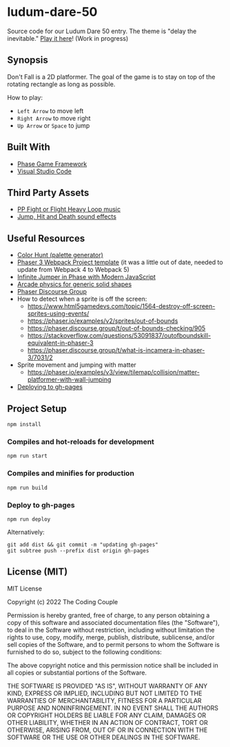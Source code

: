 # ludum-dare-50

Source code for our Ludum Dare 50 entry. The theme is "delay the inevitable." [Play it here](https://thecodingcouple.github.io/ludum-dare-50/)! (Work in progress)

## Synopsis

Don't Fall is a 2D platformer. The goal of the game is to stay on top of the rotating rectangle as long as possible.

How to play:
* `Left Arrow` to move left
* `Right Arrow` to move right
* `Up Arrow` or `Space` to jump

## Built With

* [Phase Game Framework](https://phaser.io/)
* [Visual Studio Code](https://code.visualstudio.com/)

## Third Party Assets

* [PP Fight or Flight Heavy Loop music](https://www.gamedevmarket.net/asset/pixel-platformer-music-pack/)
* [Jump, Hit and Death sound effects](https://www.gamedevmarket.net/asset/mega-sfx-pack/)

## Useful Resources

* [Color Hunt (palette generator)](https://colorhunt.co/palette/f0e9d2e6ddc4678983181d31)
* [Phaser 3 Webpack Project template](https://github.com/photonstorm/phaser3-project-template/blob/master/package.json) (it was a little out of date, needed to update from Webpack 4 to Webpack 5)
* [Infinite Jumper in Phase with Modern JavaScript](https://www.goodreads.com/book/show/55219493-infinite-jumper-in-phaser-3-with-modern-javascript)
* [Arcade physics for generic solid shapes](https://phaser.discourse.group/t/arcade-physics-generic-solid-color-shapes/6894)
* [Phaser Discourse Group](https://phaser.discourse.group/)
* How to detect when a sprite is off the screen:
    * https://www.html5gamedevs.com/topic/1564-destroy-off-screen-sprites-using-events/
    * https://phaser.io/examples/v2/sprites/out-of-bounds
    * https://phaser.discourse.group/t/out-of-bounds-checking/905
    * https://stackoverflow.com/questions/53091837/outofboundskill-equivalent-in-phaser-3
    * https://phaser.discourse.group/t/what-is-incamera-in-phaser-3/7031/2
* Sprite movement and jumping with matter
    * https://phaser.io/examples/v3/view/tilemap/collision/matter-platformer-with-wall-jumping
* [Deploying to gh-pages](https://gist.github.com/cobyism/4730490?permalink_comment_id=3611980#gistcomment-3611980)

## Project Setup

```
npm install
```

### Compiles and hot-reloads for development

```
npm run start
```
### Compiles and minifies for production

```
npm run build
```

### Deploy to gh-pages

```
npm run deploy
```
Alternatively:

```
git add dist && git commit -m "updating gh-pages"
git subtree push --prefix dist origin gh-pages
```

## License (MIT)

MIT License

Copyright (c) 2022 The Coding Couple

Permission is hereby granted, free of charge, to any person obtaining a copy
of this software and associated documentation files (the "Software"), to deal
in the Software without restriction, including without limitation the rights
to use, copy, modify, merge, publish, distribute, sublicense, and/or sell
copies of the Software, and to permit persons to whom the Software is
furnished to do so, subject to the following conditions:

The above copyright notice and this permission notice shall be included in all
copies or substantial portions of the Software.

THE SOFTWARE IS PROVIDED "AS IS", WITHOUT WARRANTY OF ANY KIND, EXPRESS OR
IMPLIED, INCLUDING BUT NOT LIMITED TO THE WARRANTIES OF MERCHANTABILITY,
FITNESS FOR A PARTICULAR PURPOSE AND NONINFRINGEMENT. IN NO EVENT SHALL THE
AUTHORS OR COPYRIGHT HOLDERS BE LIABLE FOR ANY CLAIM, DAMAGES OR OTHER
LIABILITY, WHETHER IN AN ACTION OF CONTRACT, TORT OR OTHERWISE, ARISING FROM,
OUT OF OR IN CONNECTION WITH THE SOFTWARE OR THE USE OR OTHER DEALINGS IN THE
SOFTWARE.
